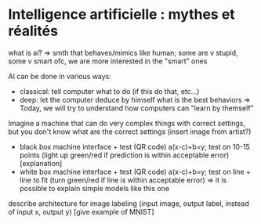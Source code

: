 # Intelligence artificielle : mythes et réalités

what is ai?
=> smth that behaves/mimics like human; some are v stupid, some v smart
ofc, we are more interested in the "smart" ones

AI can be done in various ways:
- classical: tell computer what to do (if this do that, etc...)
- deep: let the computer deduce by himself what is the best behaviors
=> Today, we will try to understand how computers can "learn by themself"

Imagine a machine that can do very complex things with correct settings, but you don't know what are the correct settings (insert image from artist?)
- black box machine interface + test (QR code) a(x-c)+b=y; test on 10-15 points (light up green/red if prediction is within acceptable error)
[explanation]
- white box machine interface + test (QR code) a(x-c)+b=y; test on line + line to fit (turn green/red if line is within acceptable error)
=> it is possible to explain simple models like this one

describe architecture for image labeling (input image, output label, instead of input x, output y)
[give example of MNIST]

